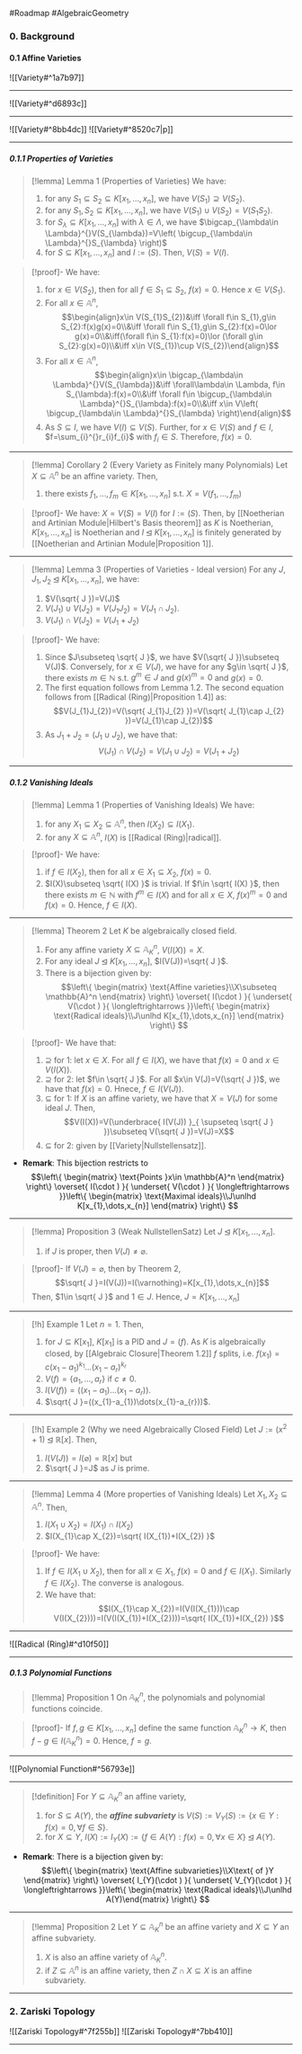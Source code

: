 #Roadmap #AlgebraicGeometry

### 0. Background

#### 0.1 Affine Varieties

![[Variety#^1a7b97]]

---
![[Variety#^d6893c]]

---
![[Variety#^8bb4dc]]
![[Variety#^8520c7|p]]

---
##### 0.1.1 Properties of Varieties
> [!lemma] Lemma 1 (Properties of Varieties)
> We have:
> 1. for any $S_1\subseteq S_{2}\subseteq K[x_{1},\dots,x_{n}]$, we have $V(S_{1})\supseteq V(S_{2})$.
> 2. for any $S_{1},S_{2}\subseteq K[x_{1},\dots,x_{n}]$, we have $V(S_{1})\cup V(S_{2})=V(S_{1}S_{2})$.
> 3. for $S_{\lambda}\subseteq K[x_{1},\dots,x_{n}]$ with $\lambda\in \Lambda$, we have $\bigcap_{\lambda\in \Lambda}^{}V(S_{\lambda})=V\left( \bigcup_{\lambda\in \Lambda}^{}S_{\lambda} \right)$
> 4. for $S\subseteq K[x_{1},\dots,x_{n}]$ and $I:=(S)$. Then, $V(S)=V(I)$.

> [!proof]-
> We have:
> 1. for $x\in V(S_{2})$, then for all $f\in S_{1}\subseteq S_{2}$, $f(x)=0$. Hence $x\in V(S_{1})$.
> 2. For all $x\in \mathbb{A}^n$, $$\begin{align}x\in V(S_{1}S_{2})&\iff \forall f\in S_{1},g\in S_{2}:f(x)g(x)=0\\&\iff \forall f\in S_{1},g\in S_{2}:f(x)=0\lor g(x)=0\\&\iff(\forall f\in S_{1}:f(x)=0)\lor (\forall g\in S_{2}:g(x)=0)\\&\iff x\in V(S_{1})\cup V(S_{2})\end{align}$$
> 3. For all $x\in \mathbb{A}^n$, $$\begin{align}x\in \bigcap_{\lambda\in \Lambda}^{}V(S_{\lambda})&\iff \forall\lambda\in \Lambda, f\in S_{\lambda}:f(x)=0\\&\iff \forall f\in \bigcup_{\lambda\in \Lambda}^{}S_{\lambda}:f(x)=0\\&\iff x\in V\left( \bigcup_{\lambda\in \Lambda}^{}S_{\lambda} \right)\end{align}$$
> 4. As $S\subseteq I$, we have $V(I)\subseteq V(S)$. Further, for $x\in V(S)$ and $f\in I$, $f=\sum_{i}^{}r_{i}f_{i}$ with $f_{i}\in S$. Therefore, $f(x)=0$.

---
> [!lemma] Corollary 2 (Every Variety as Finitely many Polynomials)
> Let $X\subseteq \mathbb{A}^n$ be an affine variety. Then,
> 1. there exists $f_{1},\dots,f_{m}\in K[x_{1},\dots,x_{n}]$ s.t. $X=V(f_{1},\dots,f_{m})$

> [!proof]-
> We have: $X=V(S)=V(I)$ for $I:=(S)$. Then, by [[Noetherian and Artinian Module|Hilbert's Basis theorem]] as $K$ is Noetherian, $K[x_{1},\dots,x_{n}]$ is Noetherian and $I\unlhd K[x_{1},\dots,x_{n}]$ is finitely generated by [[Noetherian and Artinian Module|Proposition 1]].

---
> [!lemma] Lemma 3 (Properties of Varieties - Ideal version)
> For any $J,J_{1},J_{2}\unlhd K[x_{1},\dots,x_{n}]$, we have:
> 1. $V(\sqrt{ J })=V(J)$
> 2. $V(J_{1})\cup V(J_{2})=V(J_{1}J_{2})=V(J_{1}\cap J_{2})$.
> 3. $V(J_{1})\cap V(J_{2})=V(J_{1}+J_{2})$

> [!proof]-
> We have:
> 1. Since $J\subseteq \sqrt{ J }$, we have $V(\sqrt{ J })\subseteq V(J)$. Conversely, for $x\in V(J)$, we have for any $g\in \sqrt{ J }$, there exists $m\in \mathbb{N}$ s.t. $g^m\in J$ and $g(x)^m=0$ and $g(x)=0$.
> 2. The first equation follows from Lemma 1.2. The second equation follows from [[Radical (Ring)|Proposition 1.4]] as: $$V(J_{1}J_{2})=V(\sqrt{ J_{1}J_{2} })=V(\sqrt{ J_{1}\cap J_{2} })=V(J_{1}\cap J_{2})$$
> 3. As $J_{1}+J_{2}=(J_{1}\cup J_{2})$, we have that: $$V(J_{1})\cap V(J_{2})=V(J_{1}\cup J_{2})=V(J_{1}+J_{2})$$ 

---
##### 0.1.2 Vanishing Ideals
> [!lemma] Lemma 1 (Properties of Vanishing Ideals)
> We have:
> 1. for any $X_{1}\subseteq X_{2}\subseteq \mathbb{A}^n$, then $I(X_{2})\subseteq I(X_{1})$.
> 2. for any $X\subseteq \mathbb{A}^n$, $I(X)$ is [[Radical (Ring)|radical]].

> [!proof]-
> We have:
> 1. if $f\in I(X_{2})$, then for all $x\in X_{1}\subseteq X_{2}$, $f(x)=0$.
> 2. $I(X)\subseteq \sqrt{ I(X) }$ is trivial. If $f\in \sqrt{ I(X) }$, then there exists $m\in \mathbb{N}$ with $f^m\in I(X)$ and for all $x\in X$, $f(x)^m=0$ and $f(x)=0$. Hence, $f\in I(X)$. 
---
> [!lemma] Theorem 2
> Let $K$ be algebraically closed field. 
> 1. For any affine variety $X\subseteq \mathbb{A}^n_{K}$, $V(I(X))=X$.
> 2. For any ideal $J\unlhd K[x_{1},\dots,x_{n}]$, $I(V(J))=\sqrt{ J }$.
> 3. There is a bijection given by: $$\left\{ \begin{matrix} \text{Affine varieties}\\X\subseteq \mathbb{A}^n \end{matrix} \right\} \overset{ I(\cdot ) }{ \underset{  V(\cdot ) }{ \longleftrightarrows  }}\left\{ \begin{matrix} \text{Radical ideals}\\J\unlhd K[x_{1},\dots,x_{n}] \end{matrix} \right\} $$

> [!proof]-
> We have that:
> 1. $\supseteq$ for 1: let $x\in X$. For all $f\in I(X)$, we have that $f(x)=0$ and $x\in V(I(X))$.
> 2. $\supseteq$ for 2: let $f\in \sqrt{ J }$. For all $x\in V(J)=V(\sqrt{ J })$, we have that $f(x)=0$. Hnece, $f\in I(V(J))$.
> 3. $\subseteq$ for 1: If $X$ is an affine variety, we have that $X=V(J)$ for some ideal $J$. Then, $$V(I(X))=V(\underbrace{ I(V(J)) }_{ \supseteq \sqrt{ J } })\subseteq V(\sqrt{ J })=V(J)=X$$
> 4. $\subseteq$ for 2: given by [[Variety|Nullstellensatz]].
- **Remark**: This bijection restricts to $$\left\{ \begin{matrix} \text{Points }x\in \mathbb{A}^n \end{matrix} \right\} \overset{ I(\cdot ) }{ \underset{  V(\cdot ) }{ \longleftrightarrows  }}\left\{ \begin{matrix} \text{Maximal ideals}\\J\unlhd K[x_{1},\dots,x_{n}] \end{matrix} \right\} $$
---
> [!lemma] Proposition 3 (Weak NullstellenSatz)
> Let $J\unlhd K[x_{1},\dots,x_{n}]$. 
> 1. if $J$ is proper, then $V(J)\neq \varnothing$.

> [!proof]-
> If $V(J)=\varnothing$, then by Theorem 2, $$\sqrt{ J }=I(V(J))=I(\varnothing)=K[x_{1},\dots,x_{n}]$$Then, $1\in \sqrt{ J }$ and $1\in J$. Hence, $J=K[x_{1},\dots,x_{n}]$
---
> [!h] Example 1
> Let $n=1$. Then, 
> 1. for $J\subseteq K[x_{1}]$, $K[x_{1}]$ is a PID and $J=(f)$. As $K$ is algebraically closed, by [[Algebraic Closure|Theorem 1.2]] $f$ splits, i.e. $f(x_{1})=c(x_{1}-a_{1})^{k_{1}}\dots(x_{1}-a_{r})^{k_{r}}$
> 2. $V(f)=\{ a_{1},\dots,a_{r} \}$ if $c\neq0$.
> 3. $I(V(f))=((x_{1}-a_{1})\dots(x_{1}-a_{r}))$.
> 4. $\sqrt{ J }=((x_{1}-a_{1})\dots(x_{1}-a_{r}))$.

---
> [!h] Example 2 (Why we need Algebraically Closed Field)
> Let $J:=(x^{2}+1)\unlhd \mathbb{R}[x]$. Then, 
> 1. $I(V(J))=I(\varnothing)=\mathbb{R}[x]$ but
> 2. $\sqrt{ J }=J$ as $J$ is prime. 

---
> [!lemma] Lemma 4 (More properties of Vanishing Ideals)
> Let $X_{1},X_{2}\subseteq \mathbb{A}^n$. Then, 
> 1. $I(X_{1}\cup X_{2})=I(X_{1})\cap I(X_{2})$
> 2. $I(X_{1}\cap X_{2})=\sqrt{ I(X_{1})+I(X_{2}) }$

> [!proof]-
> We have:
> 1. If $f\in I(X_{1}\cup X_{2})$, then for all $x\in X_{1}$, $f(x)=0$ and $f\in I(X_{1})$. Similarly $f\in I(X_{2})$. The converse is analogous.
> 2. We have that: $$I(X_{1}\cap X_{2})=I(V(I(X_{1}))\cap V(I(X_{2})))=I(V(I(X_{1})+I(X_{2})))=\sqrt{ I(X_{1})+I(X_{2}) }$$

---
![[Radical (Ring)#^d10f50]]

---
##### 0.1.3 Polynomial Functions

> [!lemma] Proposition 1
> On $\mathbb{A}^n_{K}$, the polynomials and polynomial functions coincide.

> [!proof]-
> If $f,g\in K[x_{1},\dots,x_{n}]$ define the same function $\mathbb{A}^n_{K}\to K$, then $f-g\in I(\mathbb{A}^n_{K})=0$. Hence, $f=g$.

---
![[Polynomial Function#^56793e]]

---
> [!definition]
> For $Y\subseteq \mathbb{A}^n_{K}$ an affine variety,
> 1. for $S\subseteq A(Y)$, the ***affine subvariety*** is $V(S):=V_{Y}(S):=\{ x\in Y:f(x)=0,\forall f\in S \}$.
> 2. for $X\subseteq Y$, $I(X):=I_{Y}(X):=\{ f\in A(Y):f(x)=0,\forall x\in X \}\unlhd A(Y)$.

- **Remark**: There is a bijection given by: $$\left\{ \begin{matrix} \text{Affine subvarieties}\\X\text{ of }Y \end{matrix} \right\} \overset{ I_{Y}(\cdot ) }{ \underset{  V_{Y}(\cdot ) }{ \longleftrightarrows  }}\left\{ \begin{matrix} \text{Radical ideals}\\J\unlhd A(Y)\end{matrix} \right\} $$
---
> [!lemma] Proposition 2
> Let $Y\subseteq \mathbb{A}^n_{K}$ be an affine variety and $X\subseteq Y$ an affine subvariety. 
> 1. $X$ is also an affine variety of $\mathbb{A}^n_{K}$.
> 2. if $Z\subseteq \mathbb{A}^n$ is an affine variety, then $Z\cap X\subseteq X$ is an affine subvariety.
---
### 2. Zariski Topology
![[Zariski Topology#^7f255b]]
![[Zariski Topology#^7bb410]]

---
